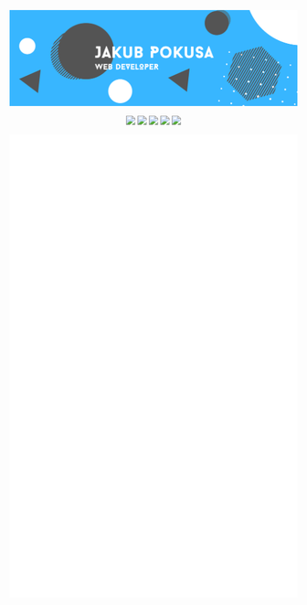 ![Banner](banner.png)

<p align="center">
    <img src="https://skillicons.dev/icons?i=python,django" />
    <img src="https://skillicons.dev/icons?i=javascript,nodejs" />
    <img src="https://skillicons.dev/icons?i=html,css" />
    <img src="https://skillicons.dev/icons?i=mongodb,postgres" />
    <img src="https://skillicons.dev/icons?i=docker,vscode,git" />
</p>

<p align="center">
    <img src="https://raw.githubusercontent.com/JP-Ekuzen/jp-ekuzen/master/github-metrics.svg" />
</p>
